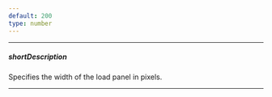 ```yaml
---
default: 200
type: number
---
```

---
##### shortDescription
Specifies the width of the load panel in pixels.

---
